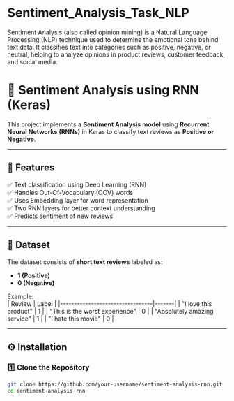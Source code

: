 # Sentiment_Analysis_Task_NLP
Sentiment Analysis (also called opinion mining) is a Natural Language Processing (NLP) technique used to determine the emotional tone behind text data. It classifies text into categories such as positive, negative, or neutral, helping to analyze opinions in product reviews, customer feedback, and social media.

# 📝 Sentiment Analysis using RNN (Keras)

This project implements a **Sentiment Analysis model** using **Recurrent Neural Networks (RNNs)** in Keras to classify text reviews as **Positive or Negative**.

---

## 📌 Features
✅ Text classification using Deep Learning (RNN)  
✅ Handles Out-Of-Vocabulary (OOV) words  
✅ Uses Embedding layer for word representation  
✅ Two RNN layers for better context understanding  
✅ Predicts sentiment of new reviews  

---

## 📂 Dataset
The dataset consists of **short text reviews** labeled as:
- **1 (Positive)**
- **0 (Negative)**

Example:  
| Review                          | Label |
|---------------------------------|-------|
| "I love this product"          | 1     |
| "This is the worst experience" | 0     |
| "Absolutely amazing service"   | 1     |
| "I hate this movie"            | 0     |

---

## ⚙️ Installation
### **1️⃣ Clone the Repository**
```bash
git clone https://github.com/your-username/sentiment-analysis-rnn.git
cd sentiment-analysis-rnn
